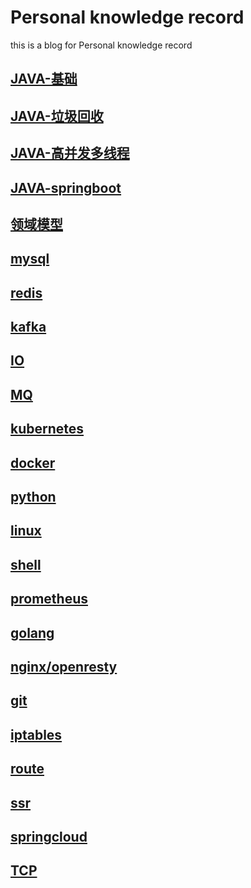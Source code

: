 # Personal knowledge record
this is a blog for Personal knowledge record

## [JAVA-基础](basics.md)


## [JAVA-垃圾回收](garbage.md)

## [JAVA-高并发多线程](multithreading.md)

## [JAVA-springboot](springboot.md)

## [领域模型](domainmodel.md)

## [mysql](mysql.md)

## [redis](redis.md)

## [kafka](kafka.md)

## [IO](io.md)

## [MQ](MQ.md)

## [kubernetes](kubernets.md)

## [docker](docker.md)

## [python](python.md)

## [linux](linux.md)

## [shell](shell.md)

## [prometheus](prometheus.md)

## [golang](golang.md)

## [nginx/openresty](nginx.md)

## [git](git.md)

## [iptables](git.md)

## [route](route.md)

## [ssr](ssr.md)

## [springcloud](springcloud.md)

## [TCP](tcp.md)
